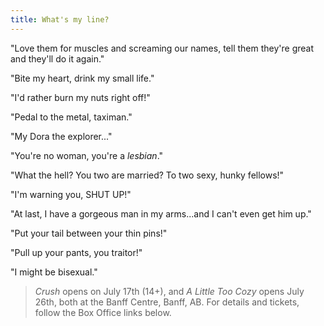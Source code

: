 ```yaml
---
title: What's my line?
---
```


"Love them for muscles and screaming our names, tell them they're great and they'll do it again." 

"Bite my heart, drink my small life." 

"I'd rather burn my nuts right off!" 

"Pedal to the metal, taximan." 

"My Dora the explorer..." 

"You're no woman, you're a *lesbian*." 

"What the hell? You two are married? To two sexy, hunky fellows!" 

"I'm warning you, SHUT UP!"

"At last, I have a gorgeous man in my arms...and I can't even get him up."

"Put your tail between your thin pins!" 

"Pull up your pants, you traitor!" 

"I might be bisexual."

> *Crush* opens on July 17th (14+), and *A Little Too Cozy* opens July 26th, both at the Banff Centre, Banff, AB. For details and tickets, follow the Box Office links below.
